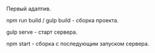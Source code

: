 ﻿Первый адаптив.


npm run build / gulp build - сборка проекта.

gulp serve - старт сервера.

npm start - сборка с последующим запуском сервера.
